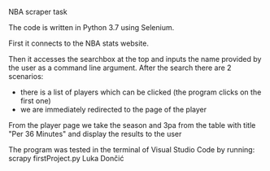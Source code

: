 NBA scraper task

The code is written in Python 3.7 using Selenium.

First it connects to the NBA stats website.

Then it accesses the searchbox at the top and inputs the name provided by the user as a command line argument. After the search there are 2 scenarios:
  - there is a list of players which can be clicked (the program clicks on the first one)
  - we are immediately redirected to the page of the player

From the player page we take the season and 3pa from the table with title "Per 36 Minutes" and display the results to the user

The program was tested in the terminal of Visual Studio Code by running: scrapy firstProject.py Luka Dončić
